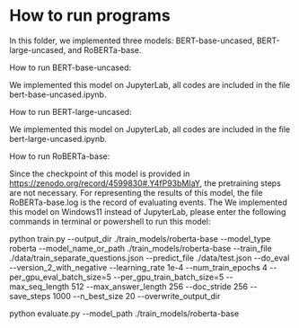 # How to run programs

In this folder, we implemented three models: BERT-base-uncased, BERT-large-uncased, and RoBERTa-base.

How to run BERT-base-uncased:

We implemented this model on JupyterLab, all codes are included in the file bert-base-uncased.ipynb.



How to run BERT-large-uncased:

We implemented this model on JupyterLab, all codes are included in the file bert-large-uncased.ipynb.



How to run RoBERTa-base:

Since the checkpoint of this model is provided in https://zenodo.org/record/4599830#.Y4fP93bMIaY, the pretraining steps are not necessary. For representing the results of this model, the file RoBERTa-base.log is the record of evaluating events. The We implemented this model on Windows11 instead of JupyterLab, please enter the following commands in terminal or powershell to run this model:

python train.py --output_dir ./train_models/roberta-base --model_type roberta --model_name_or_path ./train_models/roberta-base --train_file ./data/train_separate_questions.json --predict_file ./data/test.json --do_eval --version_2_with_negative --learning_rate 1e-4 --num_train_epochs 4 --per_gpu_eval_batch_size=5  --per_gpu_train_batch_size=5 --max_seq_length 512 --max_answer_length 256 --doc_stride 256 --save_steps 1000 --n_best_size 20 --overwrite_output_dir

python evaluate.py --model_path ./train_models/roberta-base



